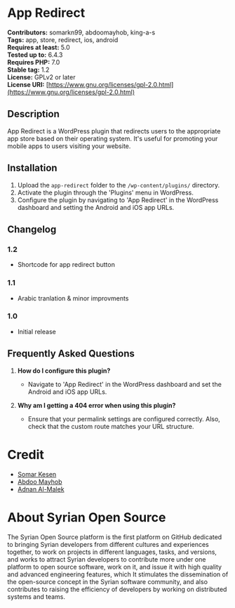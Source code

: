 # App Redirect

**Contributors:** somarkn99, abdoomayhob, king-a-s  
**Tags:** app, store, redirect, ios, android  
**Requires at least:** 5.0  
**Tested up to:** 6.4.3  
**Requires PHP:** 7.0  
**Stable tag:** 1.2  
**License:** GPLv2 or later  
**License URI:** [https://www.gnu.org/licenses/gpl-2.0.html](https://www.gnu.org/licenses/gpl-2.0.html)  

## Description

App Redirect is a WordPress plugin that redirects users to the appropriate app store based on their operating system. It's useful for promoting your mobile apps to users visiting your website.

## Installation

1. Upload the `app-redirect` folder to the `/wp-content/plugins/` directory.
2. Activate the plugin through the 'Plugins' menu in WordPress.
3. Configure the plugin by navigating to 'App Redirect' in the WordPress dashboard and setting the Android and iOS app URLs.

## Changelog

### 1.2

- Shortcode for app redirect button

### 1.1

- Arabic tranlation & minor improvments

### 1.0

- Initial release

## Frequently Asked Questions

1. **How do I configure this plugin?**

   - Navigate to 'App Redirect' in the WordPress dashboard and set the Android and iOS app URLs.

2. **Why am I getting a 404 error when using this plugin?**
   - Ensure that your permalink settings are configured correctly. Also, check that the custom route matches your URL structure.

# Credit

- [Somar Kesen](https://github.com/somarkn99)
- [Abdoo Mayhob](https://abdoo.me)
- [Adnan Al-Malek](https://github.com/king-a-s)

# About Syrian Open Source

The Syrian Open Source platform is the first platform on GitHub dedicated to bringing Syrian developers from different cultures and experiences together, to work on projects in different languages, tasks, and versions, and works to attract Syrian developers to contribute more under one platform to open source software, work on it, and issue it with high quality and advanced engineering features, which It stimulates the dissemination of the open-source concept in the Syrian software community, and also contributes to raising the efficiency of developers by working on distributed systems and teams.
